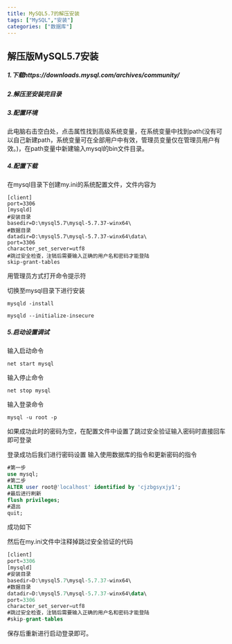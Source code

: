 ```yaml
---
title: MySQL5.7的解压安装
tags: ["MySQL","安装"]
categories: ["数据库"]
---
```


## 解压版MySQL5.7安装

##### 1.下载https://downloads.mysql.com/archives/community/


##### 2.解压至安装完目录


##### 3.配置环境



此电脑右击空白处，点击属性找到高级系统变量，在系统变量中找到path(没有可以自己新建path，系统变量可在全部用户中有效，管理员变量仅在管理员用户有效。)，在path变量中新建输入mysql的bin文件目录。







##### 4.配置下载

在mysql目录下创建my.ini的系统配置文件，文件内容为

```
[client]
port=3306
[mysqld]
#安装目录
basedir=D:\mysql5.7\mysql-5.7.37-winx64\
#数据目录
datadir=D:\mysql5.7\mysql-5.7.37-winx64\data\
port=3306
character_set_server=utf8
#跳过安全检查，注销后需要输入正确的用户名和密码才能登陆
skip-grant-tables
```






用管理员方式打开命令提示符






切换至mysql目录下进行安装


``` 
mysqld -install
```

```
mysqld --initialize-insecure
```




##### 5.启动设置调试

输入启动命令
``` 
net start mysql
```



输入停止命令
```
net stop mysql
```



输入登录命令
```
mysql -u root -p
```
如果成功此时的密码为空，在配置文件中设置了跳过安全验证输入密码时直接回车即可登录



登录成功后我们进行密码设置
输入使用数据库的指令和更新密码的指令

```sql
#第一步
use mysql;
#第二步
ALTER user root@'localhost' identified by 'cjzbgsyxjy1';
#最后进行刷新
flush privileges;
#退出
quit;
```

成功如下




然后在my.ini文件中注释掉跳过安全验证的代码
```sql
[client]
port=3306
[mysqld]
#安装目录
basedir=D:\mysql5.7\mysql-5.7.37-winx64\
#数据目录
datadir=D:\mysql5.7\mysql-5.7.37-winx64\data\
port=3306
character_set_server=utf8
#跳过安全检查，注销后需要输入正确的用户名和密码才能登陆
#skip-grant-tables
```

保存后重新进行启动登录即可。
